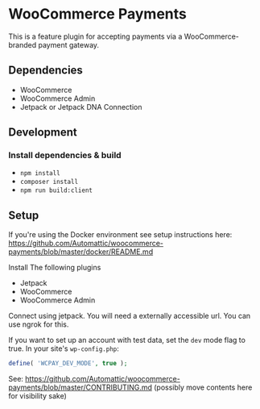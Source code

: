 # WooCommerce Payments

This is a feature plugin for accepting payments via a WooCommerce-branded payment gateway.

## Dependencies

- WooCommerce
- WooCommerce Admin
- Jetpack or Jetpack DNA Connection

## Development

### Install dependencies & build

- `npm install`
- `composer install`
- `npm run build:client`

## Setup

If you're using the Docker environment see setup instructions here:
https://github.com/Automattic/woocommerce-payments/blob/master/docker/README.md

Install The following plugins
- Jetpack
- WooCommerce
- WooCommerce Admin

Connect using jetpack. You will need a externally accessible url. You can use ngrok for this.

If you want to set up an account with test data, set the `dev` mode flag to true. In your site's `wp-config.php`:

```PHP
define( 'WCPAY_DEV_MODE', true );
```

See: https://github.com/Automattic/woocommerce-payments/blob/master/CONTRIBUTING.md (possibly move contents here for visibility sake)
